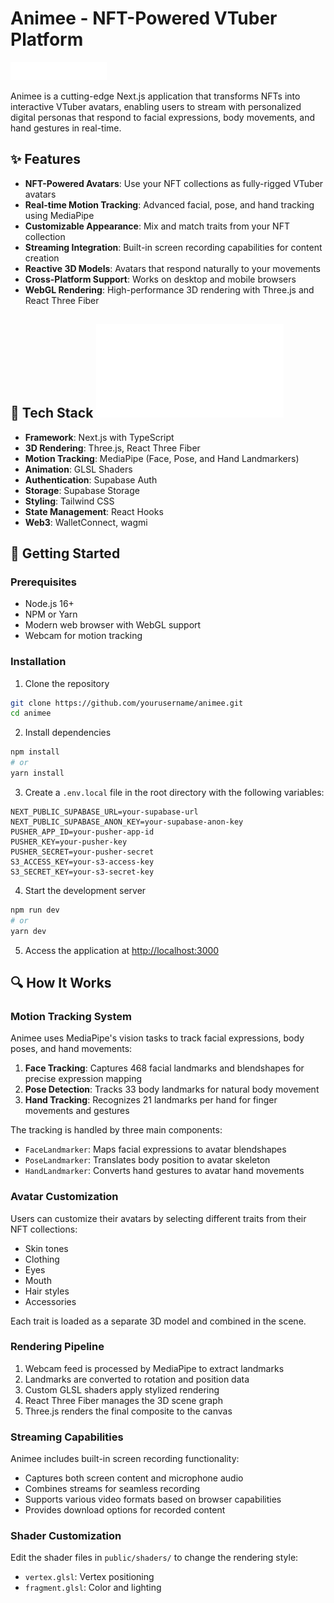 # Animee - NFT-Powered VTuber Platform

![Andrometa Logo](/assets/images/logo.png)

Animee is a cutting-edge Next.js application that transforms NFTs into interactive VTuber avatars, enabling users to stream with personalized digital personas that respond to facial expressions, body movements, and hand gestures in real-time.

## ✨ Features

-   **NFT-Powered Avatars**: Use your NFT collections as fully-rigged VTuber avatars
-   **Real-time Motion Tracking**: Advanced facial, pose, and hand tracking using MediaPipe
-   **Customizable Appearance**: Mix and match traits from your NFT collection
-   **Streaming Integration**: Built-in screen recording capabilities for content creation
-   **Reactive 3D Models**: Avatars that respond naturally to your movements
-   **Cross-Platform Support**: Works on desktop and mobile browsers
-   **WebGL Rendering**: High-performance 3D rendering with Three.js and React Three Fiber

## 🔧 Tech Stack ![(Docs)](/Docs.md)

-   **Framework**: Next.js with TypeScript
-   **3D Rendering**: Three.js, React Three Fiber
-   **Motion Tracking**: MediaPipe (Face, Pose, and Hand Landmarkers)
-   **Animation**: GLSL Shaders
-   **Authentication**: Supabase Auth
-   **Storage**: Supabase Storage
-   **Styling**: Tailwind CSS
-   **State Management**: React Hooks
-   **Web3**: WalletConnect, wagmi

## 🚀 Getting Started

### Prerequisites

-   Node.js 16+
-   NPM or Yarn
-   Modern web browser with WebGL support
-   Webcam for motion tracking

### Installation

1. Clone the repository

```bash
git clone https://github.com/yourusername/animee.git
cd animee
```

2. Install dependencies

```bash
npm install
# or
yarn install
```

3. Create a `.env.local` file in the root directory with the following variables:

```
NEXT_PUBLIC_SUPABASE_URL=your-supabase-url
NEXT_PUBLIC_SUPABASE_ANON_KEY=your-supabase-anon-key
PUSHER_APP_ID=your-pusher-app-id
PUSHER_KEY=your-pusher-key
PUSHER_SECRET=your-pusher-secret
S3_ACCESS_KEY=your-s3-access-key
S3_SECRET_KEY=your-s3-secret-key
```

4. Start the development server

```bash
npm run dev
# or
yarn dev
```

5. Access the application at [http://localhost:3000](http://localhost:3000)

## 🔍 How It Works

### Motion Tracking System

Animee uses MediaPipe's vision tasks to track facial expressions, body poses, and hand movements:

1. **Face Tracking**: Captures 468 facial landmarks and blendshapes for precise expression mapping
2. **Pose Detection**: Tracks 33 body landmarks for natural body movement
3. **Hand Tracking**: Recognizes 21 landmarks per hand for finger movements and gestures

The tracking is handled by three main components:

-   `FaceLandmarker`: Maps facial expressions to avatar blendshapes
-   `PoseLandmarker`: Translates body position to avatar skeleton
-   `HandLandmarker`: Converts hand gestures to avatar hand movements

### Avatar Customization

Users can customize their avatars by selecting different traits from their NFT collections:

-   Skin tones
-   Clothing
-   Eyes
-   Mouth
-   Hair styles
-   Accessories

Each trait is loaded as a separate 3D model and combined in the scene.

### Rendering Pipeline

1. Webcam feed is processed by MediaPipe to extract landmarks
2. Landmarks are converted to rotation and position data
3. Custom GLSL shaders apply stylized rendering
4. React Three Fiber manages the 3D scene graph
5. Three.js renders the final composite to the canvas

### Streaming Capabilities

Animee includes built-in screen recording functionality:

-   Captures both screen content and microphone audio
-   Combines streams for seamless recording
-   Supports various video formats based on browser capabilities
-   Provides download options for recorded content

### Shader Customization

Edit the shader files in `public/shaders/` to change the rendering style:

-   `vertex.glsl`: Vertex positioning
-   `fragment.glsl`: Color and lighting
